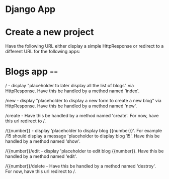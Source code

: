 # Django App

# Create a new project 
Have the following URL either display a simple HttpResponse or redirect to a different URL for the following apps:

# Blogs app --

/ - display "placeholder to later display all the list of blogs" via HttpResponse. Have this be handled by a method named 'index'.

/new - display "placeholder to display a new form to create a new blog" via HttpResponse. Have this be handled by a method named 'new'.

/create - Have this be handled by a method named 'create'.  For now, have this url redirect to /.

/{{number}} - display 'placeholder to display blog {{number}}'.  For example /15 should display a message 'placeholder to display blog 15'.  Have this be handled by a method named 'show'.

/{{number}}/edit - display 'placeholder to edit blog {{number}}.  Have this be handled by a method named 'edit'.

/{{number}}/delete - Have this be handled by a method named 'destroy'. For now, have this url redirect to /. 